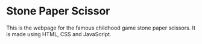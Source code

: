 # Stone Paper Scissor
This is the webpage for the famous childhood game stone paper scissors.
It is made using HTML, CSS and JavaScript.
